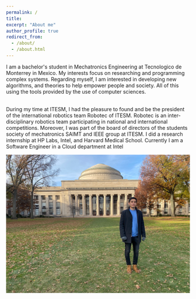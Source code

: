```yaml
---
permalink: /
title:
excerpt: "About me"
author_profile: true
redirect_from:
  - /about/
  - /about.html
---
```


<p style='text-align: justify;'>


I am a bachelor's student in Mechatronics Engineering at Tecnologico de Monterrey in Mexico. My interests focus on researching and programming complex systems. Regarding myself, I am interested in developing new algorithms, and theories to help empower people and society. All of this using the tools provided by the use of computer sciences.
<br><br>

During my time at ITESM, I had the pleasure to found and be the president of the international robotics team Robotec of ITESM. Robotec is an inter-disciplinary robotics team participating in national and international competitions. Moreover, I was part of the board of directors of the students society of mechatronics SAIMT and IEEE group at ITESM. I did a research internship at HP Labs, Intel, and Harvard Medical School. Currently I am a Software Engineer in a Cloud department at Intel 
 </p>

![pilatus](/images/mit.jpg)
